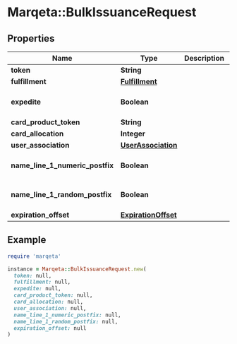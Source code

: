# Marqeta::BulkIssuanceRequest

## Properties

| Name | Type | Description | Notes |
| ---- | ---- | ----------- | ----- |
| **token** | **String** |  |  |
| **fulfillment** | [**Fulfillment**](Fulfillment.md) |  |  |
| **expedite** | **Boolean** |  | [optional][default to false] |
| **card_product_token** | **String** |  |  |
| **card_allocation** | **Integer** |  |  |
| **user_association** | [**UserAssociation**](UserAssociation.md) |  | [optional] |
| **name_line_1_numeric_postfix** | **Boolean** |  | [optional][default to false] |
| **name_line_1_random_postfix** | **Boolean** |  | [optional][default to false] |
| **expiration_offset** | [**ExpirationOffset**](ExpirationOffset.md) |  | [optional] |

## Example

```ruby
require 'marqeta'

instance = Marqeta::BulkIssuanceRequest.new(
  token: null,
  fulfillment: null,
  expedite: null,
  card_product_token: null,
  card_allocation: null,
  user_association: null,
  name_line_1_numeric_postfix: null,
  name_line_1_random_postfix: null,
  expiration_offset: null
)
```

